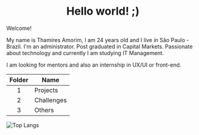 <center><h1>Hello world! ;)</h1></center>

Welcome! 

My name is Thamires Amorim, I am 24 years old and I live in São Paulo - Brazil. I'm an administrator. Post graduated in Capital Markets. Passionate about technology and currently I am studying IT Management.

I am looking for mentors and also an internship in UX/UI or front-end.

| Folder | Name       |
| :----: | ---------- |
|   1    | Projects   |
|   2    | Challenges |
|   3    | Others     |


![Top Langs](https://github-readme-stats.vercel.app/api/top-langs/?username=thamiresrsamorim&layout=compact)
